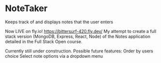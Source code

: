 # NoteTaker
Keeps track of and displays notes that the user enters

Now LIVE on fly.io!
https://bittersurf-420.fly.dev/
My attempt to create a full stack version (MongoDB, Express, React, Node) of the Notes application detailed in the Full Stack Open course.

Currently still under construction.
Possible future features:
Order by users choice
Select note options via a dropdown menu

